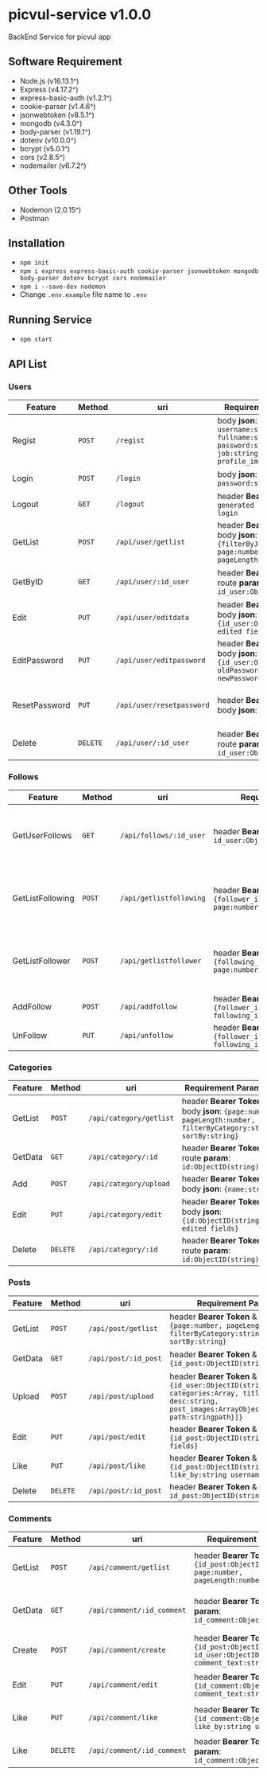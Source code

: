 # picvul-service v1.0.0
BackEnd Service for picvul app

## Software Requirement
- Node.js (v16.13.1^)
- Express (v4.17.2^)
- express-basic-auth (v1.2.1^)
- cookie-parser (v1.4.6^)
- jsonwebtoken (v8.5.1^)
- mongodb (v4.3.0^)
- body-parser (v1.19.1^)
- dotenv (v10.0.0^)
- bcrypt (v5.0.1^)
- cors (v2.8.5^)
- nodemailer (v6.7.2^)

## Other Tools
- Nodemon (2.0.15^)
- Postman

## Installation
- `npm init`
- `npm i express express-basic-auth cookie-parser jsonwebtoken mongodb body-parser dotenv bcrypt cors nodemailer`
- `npm i --save-dev nodemon`
- Change `.env.example` file name to `.env`

## Running Service
- `npm start`

## API List
### Users
|Feature         |Method          |uri                            |Requirement Parameter        |Description
|----------------|----------------|-------------------------------|-----------------------------|-----------
| Regist | `POST` | `/regist` | body **json**: `{email:string, username:string, fullname:string, password:string, job:string, profile_image:stringpath}` | Create user account
| Login | `POST` | `/login` | body **json**: `{email:string, password:string}` | Login user account
| Logout | `GET` | `/logout` | header **Bearer Token**: `generated jwt token from login` | Logout user account
| GetList | `POST` | `/api/user/getlist` | header **Bearer Token** & body **json**: `{filterByJob:string, page:number, pageLength:number}` | Get Paginated List of user account
| GetByID | `GET` | `/api/user/:id_user` | header **Bearer Token** & route **param**: `id_user:ObjectID(string)` | Get specific user account
| Edit | `PUT` | `/api/user/editdata` | header **Bearer Token** & body **json**: `{id_user:ObjectID(string), edited fields}` | Edit data of user account
| EditPassword | `PUT` | `/api/user/editpassword` | header **Bearer Token** & body **json**: `{id_user:ObjectID(string), oldPassword:string, newPassword:string}` | Edit password of user account
| ResetPassword | `PUT` | `/api/user/resetpassword` | header **Bearer Token** & body **json**: `{email: string}` | Reset password of user account
| Delete | `DELETE` | `/api/user/:id_user` | header **Bearer Token** & route **param**: `id_user:ObjectID(string)` | Delete user account data

### Follows
|Feature         |Method          |uri                            |Requirement Parameter        |Description
|----------------|----------------|-------------------------------|-----------------------------|-----------
| GetUserFollows | `GET` | `/api/follows/:id_user` | header **Bearer Token** & route **param**: `id_user:ObjectID(string)` | Get Following and Follower of specific user
| GetListFollowing | `POST` | `/api/getlistfollowing` | header **Bearer Token** & body **json**: `{follower_id_user:ObjectID(string), page:number, pageLength:number}` | Get Following Paginated List of specific user
| GetListFollower | `POST` | `/api/getlistfollower` | header **Bearer Token** & body **json**: `{following_id_user:ObjectID(string), page:number, pageLength:number}` | Get Follower Paginated List of specific user
| AddFollow | `POST` | `/api/addfollow` | header **Bearer Token** & body **json**: `{follower_id_user:ObjectID(string), following_id_user:ObjectID(string)}` | User follow
| UnFollow | `PUT` | `/api/unfollow` | header **Bearer Token** & body **json**: `{follower_id_user:ObjectID(string), following_id_user:ObjectID(string)}` | User unfollow

### Categories
|Feature         |Method          |uri                            |Requirement Parameter        |Description
|----------------|----------------|-------------------------------|-----------------------------|-----------
| GetList | `POST` | `/api/category/getlist` | header **Bearer Token** & body **json**: `{page:number, pageLength:number, filterByCategory:string, sortBy:string}` | Get Paginated List of category
| GetData | `GET` | `/api/category/:id` | header **Bearer Token** & route **param**: `id:ObjectID(string)` | Get Detail category
| Add | `POST` | `/api/category/upload` | header **Bearer Token** & body **json**: `{name:string}` | Add category
| Edit | `PUT` | `/api/category/edit` | header **Bearer Token** & body **json**: `{id:ObjectID(string), edited fields}` | Edit category
| Delete | `DELETE` | `/api/category/:id` | header **Bearer Token** & route **param**: `id:ObjectID(string)` | Delete category

### Posts
|Feature         |Method          |uri                            |Requirement Parameter        |Description
|----------------|----------------|-------------------------------|-----------------------------|-----------
| GetList | `POST` | `/api/post/getlist` | header **Bearer Token** & body **json**: `{page:number, pageLength:number, filterByCategory:string, sortBy:string}` | Get Paginated List of Post
| GetData | `GET` | `/api/post/:id_post` | header **Bearer Token** & route **param**: `{id_post:ObjectID(string)}` | Get Detail Post
| Upload | `POST` | `/api/post/upload` | header **Bearer Token** & body **json**: `{id_user:ObjectID(string), categories:Array, title:string, desc:string, post_images:ArrayObject[{idx:number, path:stringpath}]}` | Upload Image Post
| Edit | `PUT` | `/api/post/edit` | header **Bearer Token** & body **json**: `{id_post:ObjectID(string), edited fields}` | Edit Image Post
| Like | `PUT` | `/api/post/like` | header **Bearer Token** & body **json**: `{id_post:ObjectID(string), like_by:string username}` | Like Image Post
| Delete | `DELETE` | `/api/post/:id_post` | header **Bearer Token** & route **param**: `id_post:ObjectID(string)` | Delete Post

### Comments
|Feature         |Method          |uri                            |Requirement Parameter        |Description
|----------------|----------------|-------------------------------|-----------------------------|-----------
| GetList | `POST` | `/api/comment/getlist` | header **Bearer Token** & **json**: `{id_post:ObjectID(string), page:number, pageLength:number}` | Get Paginated List of user comment
| GetData | `GET` | `/api/comment/:id_comment` | header **Bearer Token** & route **param**: `id_comment:ObjectID(string)` | Get Specified data of user comment
| Create | `POST` | `/api/comment/create` | header **Bearer Token** & **json**: `{id_post:ObjectID(string), id_user:ObjectID(string), comment_text:string}` | Create comment in a Post
| Edit | `PUT` | `/api/comment/edit` | header **Bearer Token** & **json**: `{id_comment:ObjectID(string), comment_text:string}` | Edit comment in a Post
| Like | `PUT` | `/api/comment/like` | header **Bearer Token** & **json**: `{id_comment:ObjectID(string), like_by:string username}` | Like comment in a Post
| Like | `DELETE` | `/api/comment/:id_comment` | header **Bearer Token** & route **param**: `id_comment:ObjectID(string)` | Delete comment in a Post
